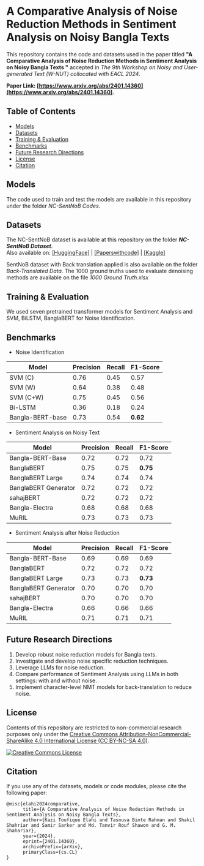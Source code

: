 # A Comparative Analysis of Noise Reduction Methods in Sentiment Analysis on Noisy Bangla Texts

This repository contains the code and datasets used in the paper titled **"A Comparative Analysis of Noise Reduction Methods in Sentiment Analysis on Noisy Bangla Texts
"** accepted in *The 9th Workshop on Noisy and User-generated Text (W-NUT) collocated with EACL 2024*.

**Paper Link: [https://www.arxiv.org/abs/2401.14360](https://www.arxiv.org/abs/2401.14360).**

## Table of Contents

  - [Models](#models)
  - [Datasets](#datasets)
  - [Training & Evaluation](#training--evaluation)
  - [Benchmarks](#benchmarks)
  - [Future Research Directions](#future-research-directions)
  - [License](#license)
  - [Citation](#citation)

## Models

The code used to train and test the models are available in this repository under the folder *NC-SentNoB Codes*.


## Datasets

The NC-SentNoB dataset is available at this repository on the folder ***NC-SentNoB Dataset***. <br>
Also available on:
[[HuggingFace]](https://huggingface.co/datasets/ktoufiquee/NC-SentNoB) |
[[Paperswithcode]](https://paperswithcode.com/dataset/nc-sentnob) |
[[Kaggle]](https://www.kaggle.com/datasets/kazitoufiqueelahi/nc-sentnob)

SentNoB dataset with Back translation applied is also available on the folder *Back-Translated Data*.
The 1000 ground truths used to evaluate denoising methods are available on the file *1000 Ground Truth.xlsx*

## Training & Evaluation

We used seven pretrained transformer models for Sentiment Analysis and SVM, BiLSTM, BanglaBERT for Noise Identification.

## Benchmarks
 
* Noise Identification

| Model           |  Precision | Recall  | F1-Score  |
|-----------------|------------|---------|-----------|
|SVM (C)          |  0.76      | 0.45    | 0.57      |
|SVM (W)          |  0.64      | 0.38    | 0.48      |
|SVM (C+W)        |  0.75      | 0.45    | 0.56      |
|Bi-LSTM          |  0.36      | 0.18    | 0.24      |
|Bangla-BERT-base |  0.73      | 0.54    | **0.62**  |

* Sentiment Analysis on Noisy Text

| Model | Precision | Recall  | F1-Score  |
|-------|-----------|---------|-----------|
|Bangla-BERT-Base     | 0.72  | 0.72  | 0.72  |
|BanglaBERT           | 0.75  | 0.75  | **0.75** |
|BanglaBERT Large     | 0.74  | 0.74  | 0.74  |
|BanglaBERT Generator | 0.72  | 0.72  | 0.72  |
|sahajBERT            | 0.72  | 0.72  | 0.72  |
|Bangla-Electra       | 0.68  | 0.68  | 0.68  |
|MuRIL                | 0.73  | 0.73  | 0.73  |

* Sentiment Analysis after Noise Reduction

| Model | Precision | Recall  | F1-Score  |
|-------|-----------|---------|-----------|
|Bangla-BERT-Base     | 0.69  | 0.69  | 0.69  |
|BanglaBERT           | 0.72  | 0.72  | 0.72  |
|BanglaBERT Large     | 0.73  | 0.73  | **0.73** |
|BanglaBERT Generator | 0.70  | 0.70  | 0.70  |
|sahajBERT            | 0.70  | 0.70  | 0.70  |
|Bangla-Electra       | 0.66  | 0.66  | 0.66  |
|MuRIL                | 0.71  | 0.71  | 0.71  |

## Future Research Directions
1. Develop robust noise reduction models for Bangla texts.
2. Investigate and develop noise specific reduction techniques.
3. Leverage LLMs for noise reduction.
4. Compare performance of Sentiment Analysis using LLMs in both settings: with and without noise.
5. Implement character-level NMT models for back-translation to reduce noise.

## License
Contents of this repository are restricted to non-commercial research purposes only under the [Creative Commons Attribution-NonCommercial-ShareAlike 4.0 International License (CC BY-NC-SA 4.0)](https://creativecommons.org/licenses/by-nc-sa/4.0/). 

<a rel="license" href="http://creativecommons.org/licenses/by-nc-sa/4.0/"><img alt="Creative Commons License" style="border-width:0" src="https://i.creativecommons.org/l/by-nc-sa/4.0/88x31.png" /></a>

## Citation
If you use any of the datasets, models or code modules, please cite the following paper:
```
@misc{elahi2024comparative,
      title={A Comparative Analysis of Noise Reduction Methods in Sentiment Analysis on Noisy Bangla Texts}, 
      author={Kazi Toufique Elahi and Tasnuva Binte Rahman and Shakil Shahriar and Samir Sarker and Md. Tanvir Rouf Shawon and G. M. Shahariar},
      year={2024},
      eprint={2401.14360},
      archivePrefix={arXiv},
      primaryClass={cs.CL}
}
```
